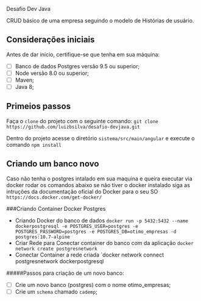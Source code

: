 Desafio Dev Java

CRUD básico de uma empresa seguindo o modelo de Histórias de
usuário.

## Considerações iniciais
Antes de dar início, certifique-se que tenha em sua máquina:
- [ ] Banco de dados Postgres versão 9.5 ou superior;
- [ ] Node versão 8.0 ou superior;
- [ ] Maven;
- [ ] Java 8;

## Primeios passos

Faça o `clone` do projeto com o seguinte comando: `git clone
https://github.com/luizbsilva/desafio-devjava.git`

Dentro do projeto acesse o diretório `sistema/src/main/angular` e
execute o comando `npm install`

## Criando um banco novo
Caso não tenha o postgres intalado em sua maquina e queira executar via docker rodar os comandos abaixo
 se não tiver o docker instalado siga as intruções da documentação oficial do Docker para o seu SO `https://docs.docker.com/get-docker/`

###Criando Container Docker Postgres
* Criando Docker do banco de dados `docker run -p 5432:5432 --name dockerpostgresql -e POSTGRES_USER=postgres -e POSTGRES_PASSWORD=postgres -e POSTGRES_DB=otimo_empresas -d postgres:10.7-alpine`
* Criar Rede para Conectar container do banco com da aplicação `docker network create postgresnetwork`
* Conectar Container a rede criada `docker network connect postgresnetwork dockerpostgresql

#####Passos para criação de um novo banco:
- [ ] Crie um novo banco (postgres) com o nome otimo_empresas;
- [ ] Crie um `schema` chamado `cademp`;